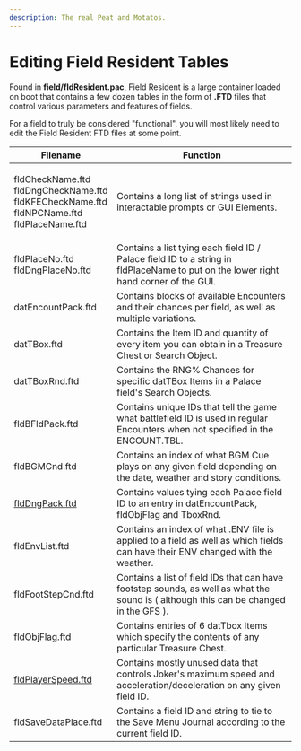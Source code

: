 ```yaml
---
description: The real Peat and Motatos.
---
```


# Editing Field Resident Tables

Found in **field/fldResident.pac**, Field Resident is a large container loaded on boot that contains a few dozen tables in the form of **.FTD** files that control various parameters and features of fields.

For a field to truly be considered "functional", you will most likely need to edit the Field Resident FTD files at some point.&#x20;

| Filename                                                                                                    | Function                                                                                                                               |
| ----------------------------------------------------------------------------------------------------------- | -------------------------------------------------------------------------------------------------------------------------------------- |
| <p>fldCheckName.ftd<br>fldDngCheckName.ftd<br>fldKFECheckName.ftd<br>fldNPCName.ftd<br>fldPlaceName.ftd</p> | Contains a long list of strings used in interactable prompts or GUI Elements.                                                          |
| <p>fldPlaceNo.ftd<br>fldDngPlaceNo.ftd</p>                                                                  | Contains a list tying each field ID / Palace field ID to a string in fldPlaceName to put on the lower right hand corner of the GUI.    |
| datEncountPack.ftd                                                                                          | Contains blocks of available Encounters and their chances per field, as well as multiple variations.                                   |
| datTBox.ftd                                                                                                 | Contains the Item ID and quantity of every item you can obtain in a Treasure Chest or Search Object.                                   |
| datTBoxRnd.ftd                                                                                              | Contains the RNG% Chances for specific datTBox Items in a Palace field's Search Objects.                                               |
| fldBFldPack.ftd                                                                                             | Contains unique IDs that tell the game what battlefield ID is used in regular Encounters when not specified in the ENCOUNT.TBL.        |
| fldBGMCnd.ftd                                                                                               | Contains an index of what BGM Cue plays on any given field depending on the date, weather and story conditions.                        |
| [fldDngPack.ftd](fldDngPack.md)                                                                             | Contains values tying each Palace field ID to an entry in datEncountPack, fldObjFlag and TboxRnd.                                      |
| fldEnvList.ftd                                                                                              | Contains an index of what .ENV file is applied to a field as well as which fields can have their ENV changed with the weather.         |
| fldFootStepCnd.ftd                                                                                          | Contains a list of field IDs that can have footstep sounds, as well as what the sound is ( although this can be changed in the GFS ).  |
| fldObjFlag.ftd                                                                                              | Contains entries of 6 datTbox Items which specify the contents of any particular Treasure Chest.                                       |
| [fldPlayerSpeed.ftd](fldPlayerSpeed.md)                                                                     | Contains mostly unused data that controls Joker's maximum speed and acceleration/deceleration on any given field ID.                   |
| fldSaveDataPlace.ftd                                                                                        | Contains a field ID and string to tie to the Save Menu Journal according to the current field ID.                                      |

